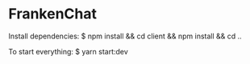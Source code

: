 # FrankenChat

Install dependencies: $ npm install && cd client && npm install && cd ..

To start everything: $ yarn start:dev
